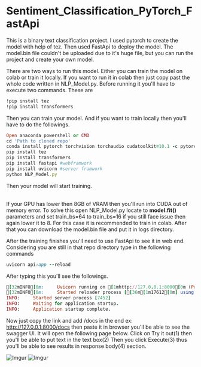 # Sentiment_Classification_PyTorch_FastApi

This is a binary text classification project. I used pytorch to create the model with help of tez. Then used FastApi to deploy the model. The model.bin file couldn't be uploaded due to it's huge file, but you can run the project and create your own model.

There are two ways to run this model. Either you can train the model on colab or train it locally. If you want to run it in colab then just copy past the whole code written in NLP_Model.py. Before running it you'll have to execute two commands. These are

```ruby
!pip install tez
!pip install transformers
```
Then you can train your model. And if you want to train locally then you'll have to do the followings.

```ruby
Open anaconda powershell or CMD
cd 'Path to cloned repo'
conda install pytorch torchvision torchaudio cudatoolkit=10.1 -c pytorch
pip install tez
pip install transformers
pip install fastapi #webframwork
pip install uvicorn #server framwork
python NLP_Model.py
```
Then your model will start training. 
<br><br>

If your GPU has lower then 8GB of VRAM then you'll run into CUDA out of memory error. To solve this open NLP_Model.py locate to **model.fit()** parameters and set train_bs=64 to train_bs=16 if you still face issue then again lower it to 8. For this case it is recommended to train in colab. After that you can download the model.bin file and put it in logs directory.

After the training finishes you'll need to use FastApi to see it in web end. Considering you are still in that repo directory type in the following commands

```ruby
uvicorn api:app --reload
```
After typing this you'll see the followings.

```ruby
[32mINFO[0m:     Uvicorn running on [1mhttp://127.0.0.1:8000[0m (Press CTRL+C to quit)
[32mINFO[0m:     Started reloader process [[36m[1m17612[0m] using [36m[1mstatreload[0m
INFO:     Started server process [7452]
INFO:     Waiting for application startup.
INFO:     Application startup complete.
```

Now just copy the link and add /docs in the end ex: http://127.0.0.1:8000/docs then paste it in browser you'll be able to see the swagger UI. It will open the following page below. Click on Try it out(1) then you'll be able to put text in the text box(2) Then you click Execute(3) thus you'll be able to see results in response body(4) section.

![Imgur](https://i.imgur.com/rnuU5L8.png)
![Imgur](https://i.imgur.com/NuKTawZ.png)